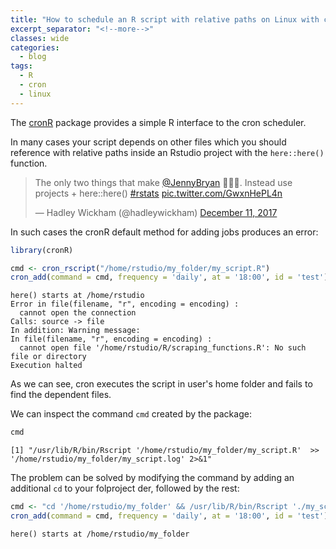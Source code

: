 ```yaml
---
title: "How to schedule an R script with relative paths on Linux with cronR"
excerpt_separator: "<!--more-->"
classes: wide
categories:
  - blog
tags:
  - R
  - cron
  - linux
---
```


The [cronR](https://github.com/bnosac/cronR) package provides a simple R interface to the cron scheduler.

In many cases your script depends on other files which you should reference with relative paths inside an Rstudio project 
with the `here::here()` function.

<blockquote class="twitter-tweet" data-lang="en"><p lang="en" dir="ltr">The only two things that make <a href="https://twitter.com/JennyBryan?ref_src=twsrc%5Etfw">@JennyBryan</a> 😤😠🤯. Instead use projects + here::here() <a href="https://twitter.com/hashtag/rstats?src=hash&amp;ref_src=twsrc%5Etfw">#rstats</a> <a href="https://t.co/GwxnHePL4n">pic.twitter.com/GwxnHePL4n</a></p>&mdash; Hadley Wickham (@hadleywickham) <a href="https://twitter.com/hadleywickham/status/940021008764846080?ref_src=twsrc%5Etfw">December 11, 2017</a></blockquote>
<script async src="https://platform.twitter.com/widgets.js" charset="utf-8"></script>


In such cases the cronR default method for adding jobs produces an error:
``` r
library(cronR)

cmd <- cron_rscript("/home/rstudio/my_folder/my_script.R")
cron_add(command = cmd, frequency = 'daily', at = '18:00', id = 'test')
```

```
here() starts at /home/rstudio
Error in file(filename, "r", encoding = encoding) : 
  cannot open the connection
Calls: source -> file
In addition: Warning message:
In file(filename, "r", encoding = encoding) :
  cannot open file '/home/rstudio/R/scraping_functions.R': No such file or directory
Execution halted
```

As we can see, cron executes the script in user's home folder and fails to find the dependent files.

We can inspect the command `cmd` created by the package:
``` r
cmd
```
```
[1] "/usr/lib/R/bin/Rscript '/home/rstudio/my_folder/my_script.R'  >> '/home/rstudio/my_folder/my_script.log' 2>&1"
```

The problem can be solved by modifying the command by adding an additional `cd` to your folproject der, followed by the rest:

``` r
cmd <- "cd '/home/rstudio/my_folder' && /usr/lib/R/bin/Rscript './my_script.R'  >> './my_script.log' 2>&1"
cron_add(command = cmd, frequency = 'daily', at = '18:00', id = 'test')
```
```
here() starts at /home/rstudio/my_folder
```


